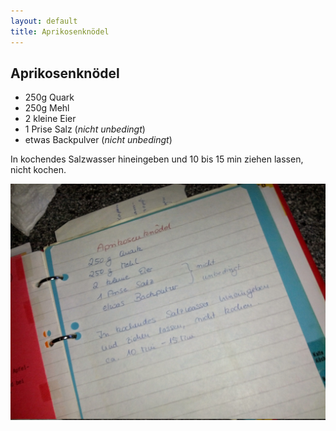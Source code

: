 ```yaml
---
layout: default
title: Aprikosenknödel
---
```


## Aprikosenknödel

- 250g Quark
- 250g Mehl
- 2 kleine Eier
- 1 Prise Salz (*nicht unbedingt*)
- etwas Backpulver (*nicht unbedingt*)

In kochendes Salzwasser hineingeben und 10 bis 15 min ziehen lassen, nicht kochen.

![Aprikosenknödel](img/aprikosenknoedel.jpg)


